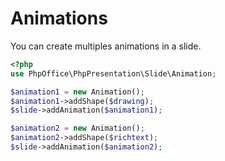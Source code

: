 # Animations


You can create multiples animations in a slide.


``` php
<?php
use PhpOffice\PhpPresentation\Slide\Animation;

$animation1 = new Animation();
$animation1->addShape($drawing);
$slide->addAnimation($animation1);

$animation2 = new Animation();
$animation2->addShape($richtext);
$slide->addAnimation($animation2);

```